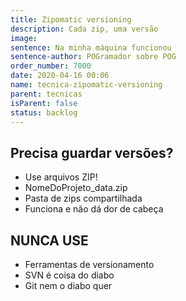 ```yaml
---
title: Zipomatic versioning
description: Cada zip, uma versão
image:
sentence: Na minha máquina funcionou
sentence-author: POGramador sobre POG
order_number: 7000
date: 2020-04-16 00:06
name: tecnica-zipomatic-versioning
parent: tecnicas
isParent: false
status: backlog
---
```


## Precisa guardar versões?

* Use arquivos ZIP!
* NomeDoProjeto_data.zip
* Pasta de zips compartilhada
* Funciona e não dá dor de cabeça

## NUNCA USE

* Ferramentas de versionamento
* SVN é coisa do diabo
* Git nem o diabo quer
